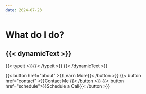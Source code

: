 ```yaml
---
date: 2024-07-23
---
```


# <b>What do I do?</b>
## {{< dynamicText >}}
{{< typeit >}}{{< /typeit >}}
{{< /dynamicText >}}
<div class="button-container">
      {{< button href="about" >}}Learn More{{< /button >}}
      {{< button href="contact" >}}Contact Me {{< /button >}}
      {{< button href="schedule">}}Schedule a Call{{< /button >}}
</div>